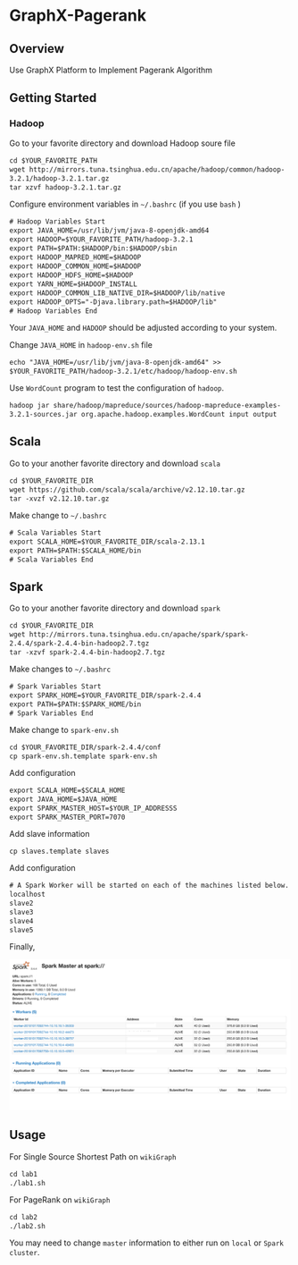 # GraphX-Pagerank
## Overview

Use GraphX Platform to Implement Pagerank Algorithm

## Getting Started

### Hadoop

Go to your favorite directory and download Hadoop soure file

```shell
cd $YOUR_FAVORITE_PATH
wget http://mirrors.tuna.tsinghua.edu.cn/apache/hadoop/common/hadoop-3.2.1/hadoop-3.2.1.tar.gz
tar xzvf hadoop-3.2.1.tar.gz
```

Configure environment variables in `~/.bashrc` (if you use `bash` )

```shell
# Hadoop Variables Start
export JAVA_HOME=/usr/lib/jvm/java-8-openjdk-amd64
export HADOOP=$YOUR_FAVORITE_PATH/hadoop-3.2.1
export PATH=$PATH:$HADOOP/bin:$HADOOP/sbin
export HADOOP_MAPRED_HOME=$HADOOP
export HADOOP_COMMON_HOME=$HADOOP
export HADOOP_HDFS_HOME=$HADOOP
export YARN_HOME=$HADOOP_INSTALL
export HADOOP_COMMON_LIB_NATIVE_DIR=$HADOOP/lib/native
export HADOOP_OPTS="-Djava.library.path=$HADOOP/lib"
# Hadoop Variables End
```

 Your `JAVA_HOME` and `HADOOP` should be adjusted according to your system. 

Change `JAVA_HOME` in `hadoop-env.sh` file

```shell
echo "JAVA_HOME=/usr/lib/jvm/java-8-openjdk-amd64" >> $YOUR_FAVORITE_PATH/hadoop-3.2.1/etc/hadoop/hadoop-env.sh
```

Use `WordCount` program to test the configuration of `hadoop`. 

```shell
hadoop jar share/hadoop/mapreduce/sources/hadoop-mapreduce-examples-3.2.1-sources.jar org.apache.hadoop.examples.WordCount input output
```

## Scala

Go to your another favorite directory and download `scala`

```shell
cd $YOUR_FAVORITE_DIR
wget https://github.com/scala/scala/archive/v2.12.10.tar.gz
tar -xvzf v2.12.10.tar.gz
```

Make change to `~/.bashrc` 

```shell
# Scala Variables Start
export SCALA_HOME=$YOUR_FAVORITE_DIR/scala-2.13.1
export PATH=$PATH:$SCALA_HOME/bin
# Scala Variables End
```

## Spark

Go to your another favorite directory and download `spark` 

```shell
cd $YOUR_FAVORITE_DIR
wget http://mirrors.tuna.tsinghua.edu.cn/apache/spark/spark-2.4.4/spark-2.4.4-bin-hadoop2.7.tgz
tar -xzvf spark-2.4.4-bin-hadoop2.7.tgz
```

Make changes to `~/.bashrc`

```shell
# Spark Variables Start
export SPARK_HOME=$YOUR_FAVORITE_DIR/spark-2.4.4
export PATH=$PATH:$SPARK_HOME/bin
# Spark Variables End
```

Make change to `spark-env.sh`

```shell
cd $YOUR_FAVORITE_DIR/spark-2.4.4/conf
cp spark-env.sh.template spark-env.sh
```

Add configuration 

```shell
export SCALA_HOME=$SCALA_HOME
export JAVA_HOME=$JAVA_HOME
export SPARK_MASTER_HOST=$YOUR_IP_ADDRESSS
export SPARK_MASTER_PORT=7070
```

Add slave information

```shell
cp slaves.template slaves
```

Add configuration

```shell
# A Spark Worker will be started on each of the machines listed below.
localhost
slave2
slave3
slave4
slave5
```

Finally, 

<img src="README.assets/image-20191017093055636.png" alt="image-20191017093055636" style="zoom:50%;" />

## Usage

For Single Source Shortest Path on `wikiGraph` 

```
cd lab1
./lab1.sh
```

For PageRank on `wikiGraph`

```
cd lab2
./lab2.sh
```

You may need to change `master` information to either run on `local` or `Spark cluster`. 